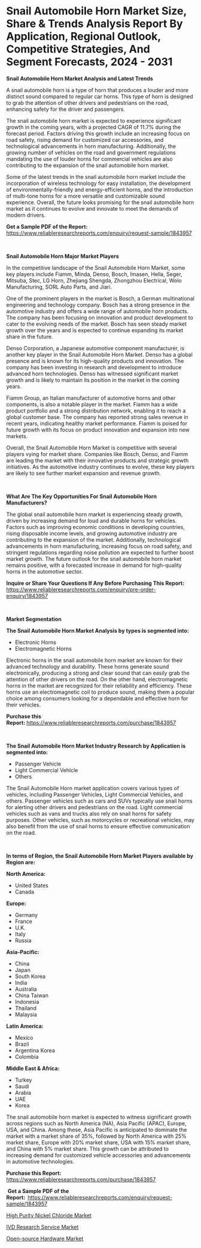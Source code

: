 <p><h1>Snail Automobile Horn Market Size, Share & Trends Analysis Report By Application, Regional Outlook, Competitive Strategies, And Segment Forecasts, 2024 - 2031</h1></p><p><strong>Snail Automobile Horn Market Analysis and Latest Trends</strong></p>
<p><p>A snail automobile horn is a type of horn that produces a louder and more distinct sound compared to regular car horns. This type of horn is designed to grab the attention of other drivers and pedestrians on the road, enhancing safety for the driver and passengers.</p><p>The snail automobile horn market is expected to experience significant growth in the coming years, with a projected CAGR of 11.7% during the forecast period. Factors driving this growth include an increasing focus on road safety, rising demand for customized car accessories, and technological advancements in horn manufacturing. Additionally, the growing number of vehicles on the road and government regulations mandating the use of louder horns for commercial vehicles are also contributing to the expansion of the snail automobile horn market.</p><p>Some of the latest trends in the snail automobile horn market include the incorporation of wireless technology for easy installation, the development of environmentally-friendly and energy-efficient horns, and the introduction of multi-tone horns for a more versatile and customizable sound experience. Overall, the future looks promising for the snail automobile horn market as it continues to evolve and innovate to meet the demands of modern drivers.</p></p>
<p><strong>Get a Sample PDF of the Report:&nbsp;</strong> <a href="https://www.reliableresearchreports.com/enquiry/request-sample/1843957">https://www.reliableresearchreports.com/enquiry/request-sample/1843957</a></p>
<p>&nbsp;</p>
<p><strong>Snail Automobile Horn Major Market Players</strong></p>
<p><p>In the competitive landscape of the Snail Automobile Horn Market, some key players include Fiamm, Minda, Denso, Bosch, Imasen, Hella, Seger, Mitsuba, Stec, LG Horn, Zhejiang Shengda, Zhongzhou Electrical, Wolo Manufacturing, SORL Auto Parts, and Jiari. </p><p>One of the prominent players in the market is Bosch, a German multinational engineering and technology company. Bosch has a strong presence in the automotive industry and offers a wide range of automobile horn products. The company has been focusing on innovation and product development to cater to the evolving needs of the market. Bosch has seen steady market growth over the years and is expected to continue expanding its market share in the future.</p><p>Denso Corporation, a Japanese automotive component manufacturer, is another key player in the Snail Automobile Horn Market. Denso has a global presence and is known for its high-quality products and innovation. The company has been investing in research and development to introduce advanced horn technologies. Denso has witnessed significant market growth and is likely to maintain its position in the market in the coming years.</p><p>Fiamm Group, an Italian manufacturer of automotive horns and other components, is also a notable player in the market. Fiamm has a wide product portfolio and a strong distribution network, enabling it to reach a global customer base. The company has reported strong sales revenue in recent years, indicating healthy market performance. Fiamm is poised for future growth with its focus on product innovation and expansion into new markets.</p><p>Overall, the Snail Automobile Horn Market is competitive with several players vying for market share. Companies like Bosch, Denso, and Fiamm are leading the market with their innovative products and strategic growth initiatives. As the automotive industry continues to evolve, these key players are likely to see further market expansion and revenue growth.</p></p>
<p>&nbsp;</p>
<p><strong>What Are The Key Opportunities For Snail Automobile Horn Manufacturers?</strong></p>
<p><p>The global snail automobile horn market is experiencing steady growth, driven by increasing demand for loud and durable horns for vehicles. Factors such as improving economic conditions in developing countries, rising disposable income levels, and growing automotive industry are contributing to the expansion of the market. Additionally, technological advancements in horn manufacturing, increasing focus on road safety, and stringent regulations regarding noise pollution are expected to further boost market growth. The future outlook for the snail automobile horn market remains positive, with a forecasted increase in demand for high-quality horns in the automotive sector.</p></p>
<p><strong>Inquire or Share Your Questions If Any Before Purchasing This Report:</strong> <a href="https://www.reliableresearchreports.com/enquiry/pre-order-enquiry/1843957">https://www.reliableresearchreports.com/enquiry/pre-order-enquiry/1843957</a></p>
<p>&nbsp;</p>
<p><strong>Market Segmentation</strong></p>
<p><strong>The Snail Automobile Horn Market Analysis by types is segmented into:</strong></p>
<p><ul><li>Electronic Horns</li><li>Electromagnetic Horns</li></ul></p>
<p><p>Electronic horns in the snail automobile horn market are known for their advanced technology and durability. These horns generate sound electronically, producing a strong and clear sound that can easily grab the attention of other drivers on the road. On the other hand, electromagnetic horns in the market are recognized for their reliability and efficiency. These horns use an electromagnetic coil to produce sound, making them a popular choice among consumers looking for a dependable and effective horn for their vehicles.</p></p>
<p><strong>Purchase this Report:&nbsp;</strong><a href="https://www.reliableresearchreports.com/purchase/1843957">https://www.reliableresearchreports.com/purchase/1843957</a></p>
<p>&nbsp;</p>
<p><strong>The Snail Automobile Horn Market Industry Research by Application is segmented into:</strong></p>
<p><ul><li>Passenger Vehicle</li><li>Light Commercial Vehicle</li><li>Others</li></ul></p>
<p><p>The Snail Automobile Horn market application covers various types of vehicles, including Passenger Vehicles, Light Commercial Vehicles, and others. Passenger vehicles such as cars and SUVs typically use snail horns for alerting other drivers and pedestrians on the road. Light commercial vehicles such as vans and trucks also rely on snail horns for safety purposes. Other vehicles, such as motorcycles or recreational vehicles, may also benefit from the use of snail horns to ensure effective communication on the road.</p></p>
<p>&nbsp;</p>
<p><strong>In terms of Region, the Snail Automobile Horn Market Players available by Region are:</strong></p>
<p>
    <p> <strong> North America: </strong>
        <ul>
            <li>United States</li>
            <li>Canada</li>
        </ul>
        </p> 
    <p> <strong> Europe: </strong>
        <ul>
            <li>Germany</li>
            <li>France</li>
            <li>U.K.</li>
            <li>Italy</li>
            <li>Russia</li>
        </ul>
        </p> 
    <p> <strong> Asia-Pacific: </strong>
        <ul>
            <li>China</li>
            <li>Japan</li>
            <li>South Korea</li>
            <li>India</li>
            <li>Australia</li>
            <li>China Taiwan</li>
            <li>Indonesia</li>
            <li>Thailand</li>
            <li>Malaysia</li>
        </ul>
        </p> 
    <p> <strong> Latin America: </strong>
        <ul>
            <li>Mexico</li>
            <li>Brazil</li>
            <li>Argentina Korea</li>
            <li>Colombia</li>
        </ul>
        </p> 
    <p> <strong> Middle East & Africa: </strong>
        <ul>
            <li>Turkey</li>
            <li>Saudi</li>
            <li>Arabia</li>
            <li>UAE</li>
            <li>Korea</li>
        </ul>
    </p>
    </p>
<p><p>The snail automobile horn market is expected to witness significant growth across regions such as North America (NA), Asia Pacific (APAC), Europe, USA, and China. Among these, Asia Pacific is anticipated to dominate the market with a market share of 35%, followed by North America with 25% market share, Europe with 20% market share, USA with 15% market share, and China with 5% market share. This growth can be attributed to increasing demand for customized vehicle accessories and advancements in automotive technologies.</p></p>
<p><strong>Purchase this Report: </strong><a href="https://www.reliableresearchreports.com/purchase/1843957">https://www.reliableresearchreports.com/purchase/1843957</a></p>
<p>&nbsp;<strong>Get a Sample PDF of the Report:&nbsp;&nbsp;</strong><a href="https://www.reliableresearchreports.com/enquiry/request-sample/1843957">https://www.reliableresearchreports.com/enquiry/request-sample/1843957</a></p>
<p><strong></strong></p>
<p><p><a href="https://view.publitas.com/reportprime-1/high-purity-nickel-chloride-market-furnish-information-about-market-size-market-share-market-dynamics-and-projections-spanning-from-2023-to-2030/">High Purity Nickel Chloride Market</a></p><p><a href="https://view.publitas.com/reportprime-1/ivd-research-service-market-size-growth-outlook-from-2023-to-2030-projecting-at-markets-trends-analysis-by-application-regional-outlook-and-revenue/">IVD Research Service Market</a></p><p><a href="https://view.publitas.com/reportprime-1/insights-into-open-source-hardware-market-size-analysing-market-share-trends-and-growth-from-2023-to-2030/">Open-source Hardware Market</a></p></p>